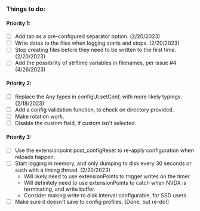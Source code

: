 ### Things to do:

#### Priority 1:

* [ ] Add tab as a pre-configured separator option. (2/20/2023)
* [ ] Write dates to the files when logging starts and stops. (2/20/2023)
* [ ] Stop creating files before they need to be written to the first time. (2/20/2023)
* [ ] Add the possibility of strftime variables in filenames, per issue #4 (4/26/2023)

#### Priority 2:

* [ ] Replace the Any types in configUI.setConf, with more likely typings. (2/18/2023)
* [ ] Add a config validation function, to check on directory provided.
* [ ] Make rotation work.
* [ ] Disable the custom field, if custom isn't selected.

#### Priority 3:

* [ ] Use the extensionpoint post_configReset to re-apply configuration when reloads happen.
* [ ] Start logging in memory, and only dumping to disk every 30 seconds or such with a timing thread. (2/20/2023)
    + Will likely need to use extensionPoints to trigger writes on the timer.
    + Will definitely need to use extensionPoints to catch when NVDA is terminating, and write buffer.
    + Consider making write to disk interval configurable, for SSD users.
* [ ] Make sure it doesn't save to config profiles. [Done, but re-do!]

